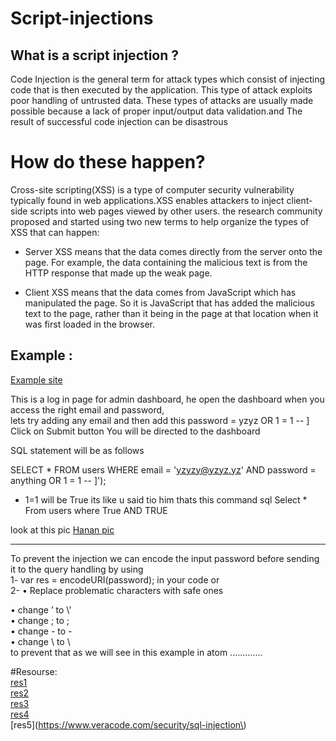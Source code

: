 # Script-injections
    
## What is a script injection ?  
Code Injection is the general term for attack types which consist of injecting code that is then executed by the application. This type of attack exploits poor handling of untrusted data. These types of attacks are usually made possible because a lack of proper input/output data validation.and The result of successful code injection can be disastrous


# How do these happen?  
 Cross-site scripting(XSS) is a type of computer security vulnerability typically found in web applications.XSS enables      attackers to inject client-side scripts into web pages viewed by other users. 
 the research community proposed and started using two new terms to help organize the types of XSS that can happen:

- Server XSS means that the data comes directly from the server onto the page. For example, the data containing the malicious text is from the HTTP response that made up the weak page.

- Client XSS means that the data comes from JavaScript which has manipulated the page. So it is JavaScript that has added the malicious text to the page, rather than it being in the page at that location when it was first loaded in the browser.



## Example :

[Example site](http://www.techpanda.org/dashboard.php) 

 This is a log in page for admin dashboard, he open the dashboard when you access the right email and password,  
lets try adding any email and then add this password = yzyz OR 1 = 1 -- ] Click on Submit button You will be directed to the dashboard

SQL statement will be as follows  

SELECT * FROM users WHERE email = 'yzyzy@yzyz.yz' AND password = anything OR 1 = 1 -- ]');

* 1=1 will be True
its like u said tio him thats this command sql 
Select * From users where True AND TRUE

look at this pic 
[Hanan pic](https://scontent.fjrs2-1.fna.fbcdn.net/v/t35.0-12/25316978_2193330904227708_293400160_o.png?oh=618e8042a2ddbe757e8c0a2eab2c0723&oe=5A30E8F3)


***********************************
To prevent the injection we can encode the input password before sending it to the query handling by using     
1- var res = encodeURI(password); in your code  or     
2- • Replace problematic characters with safe ones  

• change ’ to \’  
• change ; to \;  
• change - to -  
• change \ to \    
 to prevent that as we will see in this example in atom  .............  
 

#Resourse:   
[res1](https://en.wikipedia.org/wiki/Code_injection)  
[res2](https://www.youtube.com/watch?v=E1zvy7foYR4)  
[res3](http://www.itprotoday.com/software-development/script-injection-attacks)   
[res4](http://www.techpanda.org/dashboard.php)    
[res5](https://www.veracode.com/security/sql-injection\)
